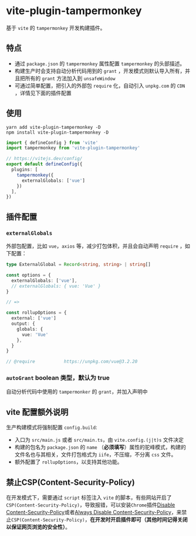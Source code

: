 # vite-plugin-tampermonkey

基于 `vite` 的 `tampermonkey` 开发构建插件。

## 特点

- 通过 `package.json` 的 `tampermonkey` 属性配置 `tampermonkey` 的头部描述。
- 构建生产时会支持自动分析代码用到的 `grant` ，开发模式则默认导入所有，并且把所有的 `grant` 方法加入到 `unsafeWindow`
- 可通过简单配置，把引入的外部包 `require` 化，自动引入 `unpkg.com` 的 `CDN` ，详情见下面的插件配置

## 使用

```
yarn add vite-plugin-tampermonkey -D
npm install vite-plugin-tampermonkey -D
```

```ts
import { defineConfig } from 'vite'
import tampermonkey from 'vite-plugin-tampermonkey'

// https://vitejs.dev/config/
export default defineConfig({
  plugins: [
    tampermonkey({
      externalGlobals: ['vue']
    })
  ],
})
```

## 插件配置

### `externalGlobals`
  
  外部包配置，比如 `vue`，`axios` 等，减少打包体积，并且会自动声明 `require` ，如下配置：

```ts
type ExternalGlobal = Record<string, string> | string[]

const options = {
  externalGlobals: ['vue'],
  // externalGlobals: { vue: 'Vue' }
}

// => 

const rollupOptions = {
  external: ['vue']
  output: {
    globals: {
      vue: 'Vue'
    },
  }
}

// @require           https://unpkg.com/vue@3.2.20

```

### `autoGrant` boolean 类型，默认为 true

  自动分析代码中使用的 `tampermonker` 的 `grant`，并加入声明中

## vite 配置额外说明

生产构建模式将强制配置 `config.build`:

- 入口为 `src/main.js` 或者 `src/main.ts`，由 `vite.config.(j|t)s` 文件决定
- 构建的包名为 `package.json` 的 `name` （**必须填写**）属性的驼峰模式，构建的文件名也与其相关，文件打包格式为 `iife`，不压缩，不分离 `css` 文件。
- 额外配置了 `rollupOptions`，以支持其他功能。

## 禁止CSP(Content-Security-Policy)

在开发模式下，需要通过 `script` 标签注入 `vite` 的脚本，有些网站开启了 `CSP(Content-Security-Policy)`，导致报错，可以安装`Chrome`插件[Disable Content-Security-Policy](https://chrome.google.com/webstore/detail/disable-content-security/ieelmcmcagommplceebfedjlakkhpden)或者[Always Disable Content-Security-Policy](https://chrome.google.com/webstore/detail/always-disable-content-se/ffelghdomoehpceihalcnbmnodohkibj)，来禁止`CSP(Content-Security-Policy)`，**在开发时开启插件即可（其他时间记得关闭以保证网页浏览的安全性）**。

